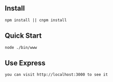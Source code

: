 

## Install
```shell
npm install || cnpm install
```

## Quick Start
``` shell
node ./bin/www
```

## Use Express
``` examples
you can visit http://localhost:3000 to see it

